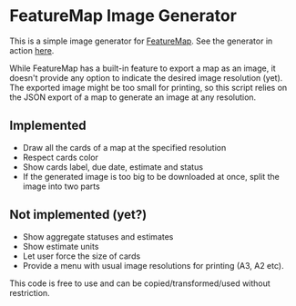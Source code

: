 # FeatureMap Image Generator

This is a simple image generator for [FeatureMap](https://www.featuremap.co). See the generator in action [here](https://jpatte.github.io/MapImgGenerator/).

While FeatureMap has a built-in feature to export a map as an image, it doesn't provide any option to indicate the desired image resolution (yet). The exported image might be too small for printing, so this script relies on the JSON export of a map to generate an image at any resolution.

## Implemented

- Draw all the cards of a map at the specified resolution
- Respect cards color
- Show cards label, due date, estimate and status
- If the generated image is too big to be downloaded at once, split the image into two parts

## Not implemented (yet?)
- Show aggregate statuses and estimates
- Show estimate units
- Let user force the size of cards
- Provide a menu with usual image resolutions for printing (A3, A2 etc).

This code is free to use and can be copied/transformed/used without restriction.